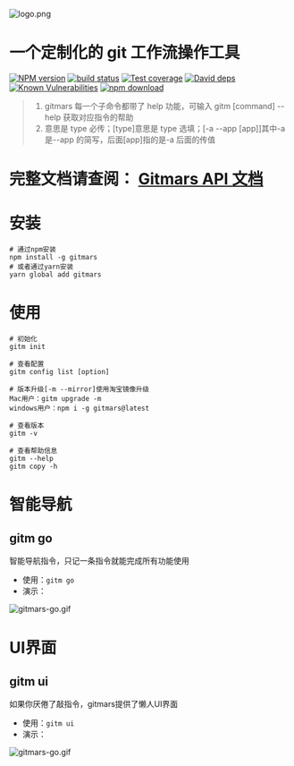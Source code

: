 ![logo.png](https://gitee.com/saqqdy/gitmars/raw/master/lib/img/logo.png)

# 一个定制化的 git 工作流操作工具

[![NPM version][npm-image]][npm-url]
[![build status][travis-image]][travis-url]
[![Test coverage][codecov-image]][codecov-url]
[![David deps][david-image]][david-url]
[![Known Vulnerabilities][snyk-image]][snyk-url]
[![npm download][download-image]][download-url]

[npm-image]: https://img.shields.io/npm/v/gitmars.svg?style=flat-square
[npm-url]: https://npmjs.org/package/gitmars
[travis-image]: https://travis-ci.org/saqqdy/gitmars.svg?branch=master
[travis-url]: https://travis-ci.org/saqqdy/gitmars
[codecov-image]: https://img.shields.io/codecov/c/github/saqqdy/gitmars.svg?style=flat-square
[codecov-url]: https://codecov.io/github/saqqdy/gitmars?branch=master
[david-image]: https://img.shields.io/david/saqqdy/gitmars.svg?style=flat-square
[david-url]: https://david-dm.org/saqqdy/gitmars
[snyk-image]: https://snyk.io/test/npm/gitmars/badge.svg?style=flat-square
[snyk-url]: https://snyk.io/test/npm/gitmars
[download-image]: https://img.shields.io/npm/dm/gitmars.svg?style=flat-square
[download-url]: https://npmjs.org/package/gitmars

> 1. gitmars 每一个子命令都带了 help 功能，可输入 gitm [command] --help 获取对应指令的帮助
> 2. <type>意思是 type 必传；[type]意思是 type 选填；[-a --app [app]]其中-a 是--app 的简写，后面[app]指的是-a 后面的传值

# **完整文档请查阅： [Gitmars API 文档](http://docs.saqqdy.com/gitmars/api/)**

# 安装

```shell
# 通过npm安装
npm install -g gitmars
# 或者通过yarn安装
yarn global add gitmars
```

# 使用

```shell
# 初始化
gitm init

# 查看配置
gitm config list [option]

# 版本升级[-m --mirror]使用淘宝镜像升级
Mac用户：gitm upgrade -m
windows用户：npm i -g gitmars@latest

# 查看版本
gitm -v

# 查看帮助信息
gitm --help
gitm copy -h
```

# 智能导航

## gitm go <Badge text="beta" type="warning"/>

智能导航指令，只记一条指令就能完成所有功能使用

-   使用：`gitm go`
-   演示：

![gitmars-go.gif](https://gitee.com/saqqdy/gitmars/raw/master/lib/img/gitmars-go.gif)

# UI界面

## gitm ui <Badge text="beta" type="warning"/>

如果你厌倦了敲指令，gitmars提供了懒人UI界面

-   使用：`gitm ui`
-   演示：

![gitmars-go.gif](https://gitee.com/saqqdy/gitmars/raw/master/lib/img/gitmars-ui.gif)
